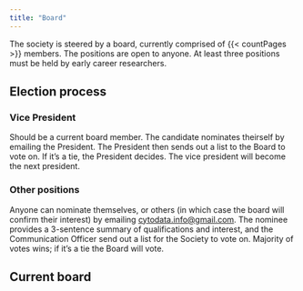 ```yaml
---
title: "Board"
---
```


The society is steered by a board, currently comprised of {{< countPages >}} members.
The positions are open to anyone.
At least three positions must be held by early career researchers.

## Election process

### Vice President

Should be a current board member.
The candidate nominates theirself by emailing the President.
The President then sends out a list to the Board to vote on.
If it’s a tie, the President decides.
The vice president will become the next president.

### Other positions

Anyone can nominate themselves, or others (in which case the board will confirm their interest) by emailing <cytodata.info@gmail.com>.
The nominee provides a 3-sentence summary of qualifications and interest, and the Communication Officer send out a list for the Society to vote on.
Majority of votes wins; if it’s a tie the Board will vote.

## Current board
